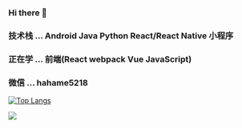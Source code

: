 ### Hi there 👋

 
### 技术栈 ... Android Java Python React/React Native 小程序       
### 正在学 ... 前端(React webpack Vue JavaScript)   
### 微信   ... hahame5218  

[![Top Langs](https://github-readme-stats.vercel.app/api/top-langs/?username=Daemon1993&layout=compact)](https://github.com/anuraghazra/github-readme-stats)

![](https://github-readme-stats.vercel.app/api?username=Daemon1993) 

<!--START_SECTION:waka-->
<!--END_SECTION:waka-->
